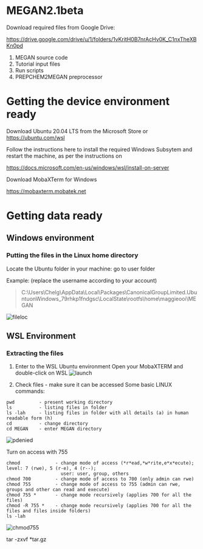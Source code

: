 # MEGAN2.1beta
Download required files from Google Drive:

https://drive.google.com/drive/u/1/folders/1vKritH0B7nrAcHv0K_C1nxTheXBKn0pd
1) MEGAN source code
2) Tutorial input files
3) Run scripts
4) PREPCHEM2MEGAN preprocessor

# Getting the device environment ready
Download Ubuntu 20.04 LTS from the Microsoft Store or https://ubuntu.com/wsl

Follow the instructions here to install the required Windows Subsytem and restart the machine, as per the instructions on

https://docs.microsoft.com/en-us/windows/wsl/install-on-server

Download MobaXTerm for Windows

https://mobaxterm.mobatek.net

# Getting data ready
## Windows environment
### Putting the files in the Linux home directory
Locate the Ubuntu folder in your machine: go to user folder

Example: (replace the username according to your account)

>C:\Users\Chelg\AppData\Local\Packages\CanonicalGroupLimited.UbuntuonWindows_79rhkp1fndgsc\LocalState\rootfs\home\maggieooi\MEGAN

![fileloc](https://user-images.githubusercontent.com/52151758/145754696-894900a9-5b77-4645-9f2e-2373b406fc79.PNG)

## WSL Environment
### Extracting the files
1) Enter to the WSL Ubuntu environment
Open your MobaXTERM and double-click on WSL
![launch](https://user-images.githubusercontent.com/52151758/145755339-cfb38f60-60e9-442e-8e6d-935f47cb10c7.PNG)

2) Check files - make sure it can be accessed
Some basic LINUX commands:
```
pwd         - present working directory
ls          - listing files in folder
ls -lah     - listing files in folder with all details (a) in human readable form (h)
cd          - change directory
cd MEGAN    - enter MEGAN directory
```
![pdenied](https://user-images.githubusercontent.com/52151758/145756814-a22b54fd-a3d6-4d52-aa08-5e460c51b80b.PNG)

Turn on access with 755
```
chmod             - change mode of access (*r*ead,*w*rite,e*x*ecute); level: 7 (rwe), 5 (r-e), 4 (r--); 
                    user: user, group, others
chmod 700         - change mode of access to 700 (only admin can rwe)
chmod 755         - change mode of access to 755 (admin can rwe, groups and other can read and execute)
chmod 755 *       - change mode recursively (applies 700 for all the files)
chmod -R 755 *    - change mode recursively (applies 700 for all the files and files inside folders)
ls -lah
```
![chmod755](https://user-images.githubusercontent.com/52151758/145758195-ac8c72fe-9c78-4d7e-9aa3-ce1a94ebf4d0.PNG)


tar -zxvf *tar.gz
